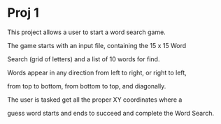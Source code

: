 # Proj 1

This project allows a user to start a word search game. 

The game starts with an input file, containing the 15 x 15 Word

Search (grid of letters) and a list of 10 words for find.

Words appear in any direction from left to right, or right to left,

from top to bottom, from bottom to top, and diagonally.

The user is tasked get all the proper XY coordinates where a

guess word starts and ends to succeed and complete the Word Search.
